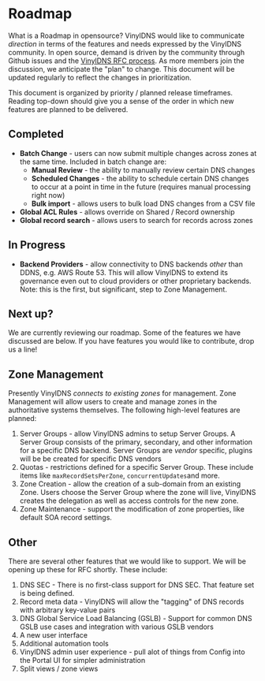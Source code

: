 # Roadmap
What is a Roadmap in opensource?  VinylDNS would like to communicate _direction_ in terms of the features and needs
expressed by the VinylDNS community.  In open source, demand is driven by the community through
Github issues and the [VinylDNS RFC process](https://github.com/vinyldns/rfcs).  As more members join the discussion,
we anticipate the "plan" to change.  This document will be updated regularly to reflect the changes in prioritization.

This document is organized by priority / planned release timeframes.  Reading top-down should give you a sense of the order in which new features are planned to be delivered.

## Completed

- **Batch Change** - users can now submit multiple changes across zones at the same time.  Included in batch change are:
    - **Manual Review** - the ability to manually review certain DNS changes
    - **Scheduled Changes** - the ability to schedule certain DNS changes to occur at a point in time in the future (requires manual processing right now)
    - **Bulk import** - allows users to bulk load DNS changes from a CSV file
- **Global ACL Rules** - allows override on Shared / Record ownership
- **Global record search** - allows users to search for records across zones

## In Progress
- **Backend Providers** - allow connectivity to DNS backends _other_ than DDNS, e.g. AWS Route 53.  This will allow VinylDNS to extend its governance even out to cloud providers or other proprietary backends.  Note: this is the first, but significant, step to Zone Management.

## Next up?

We are currently reviewing our roadmap.  Some of the features we have discussed are below.  If you have features you would like to contribute, drop us a line!

## Zone Management
Presently VinylDNS _connects to existing zones_ for management.  Zone Management will allow users
to create and manage zones in the authoritative systems themselves.  The following high-level features are planned:

1. Server Groups - allow VinylDNS admins to setup Server Groups.  A Server Group consists of the primary,
secondary, and other information for a specific DNS backend.  Server Groups are _vendor_ specific, plugins will be
be created for specific DNS vendors
1. Quotas - restrictions defined for a specific Server Group.  These include items like `maxRecordSetsPerZone`, `concurrentUpdates`and more.
1. Zone Creation - allow the creation of a sub-domain from an existing Zone.  Users choose the Server Group where
the zone will live, VinylDNS creates the delegation as well as access controls for the new zone.
1. Zone Maintenance - support the modification of zone properties, like default SOA record settings.

## Other
There are several other features that we would like to support.  We will be opening up these for RFC shortly.  These include:

1. DNS SEC - There is no first-class support for DNS SEC.  That feature set is being defined.
1. Record meta data - VinylDNS will allow the "tagging" of DNS records with arbitrary key-value pairs
1. DNS Global Service Load Balancing (GSLB) - Support for common DNS GSLB use cases and integration with various GSLB vendors
1. A new user interface
1. Additional automation tools
1. VinylDNS admin user experience - pull alot of things from Config into the Portal UI for simpler administration
1. Split views / zone views

